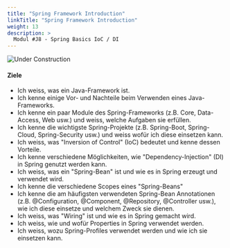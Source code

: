 ```yaml
---
title: "Spring Framework Introduction"
linkTitle: "Spring Framework Introduction"
weight: 13
description: >
  Modul #J8 - Spring Basics IoC / DI
---
```


![](../general/under-construction.png "Under Construction")

#### Ziele

* Ich weiss, was ein Java-Framework ist.
* Ich kenne einige Vor- und Nachteile beim Verwenden eines Java-Frameworks.
* Ich kenne ein paar Module des Spring-Frameworks (z.B. Core, Data-Access, Web usw.) und weiss, welche Aufgaben sie erfüllen.
* Ich kenne die wichtigste Spring-Projekte (z.B. Spring-Boot, Spring-Cloud, Spring-Security usw.) und weiss wofür ich diese einsetzen kann.
* Ich weiss, was "Inversion of Control" (IoC) bedeutet und kenne dessen Vorteile.
* Ich kenne verschiedene Möglichkeiten, wie "Dependency-Injection" (DI) in Spring genutzt werden kann.
* Ich weiss, was ein "Spring-Bean" ist und wie es in Spring erzeugt und verwendet wird.
* Ich kenne die verschiedene Scopes eines "Spring-Beans"
* Ich kenne die am häufigsten verwendeten Spring-Bean Annotationen (z.B. @Configuration, @Component, @Repository, @Controller usw.), wie ich diese einsetze und welchem Zweck sie dienen.
* Ich weiss, was "Wiring" ist und wie es in Spring gemacht wird.
* Ich weiss, wie und wofür Properties in Spring verwendet werden.
* Ich weiss, wozu Spring-Profiles verwendet werden und wie ich sie einsetzen kann.
